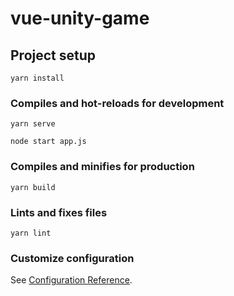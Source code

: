 # vue-unity-game

## Project setup
```
yarn install
```

### Compiles and hot-reloads for development
```
yarn serve

node start app.js
```

### Compiles and minifies for production
```
yarn build
```

### Lints and fixes files
```
yarn lint
```

### Customize configuration
See [Configuration Reference](https://cli.vuejs.org/config/).
